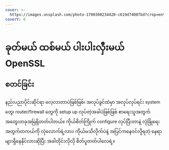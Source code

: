 ```yaml
---
cover: >-
  https://images.unsplash.com/photo-1700308234428-c619d7408fbd?crop=entropy&cs=srgb&fm=jpg&ixid=M3wxOTcwMjR8MHwxfHJhbmRvbXx8fHx8fHx8fDE3MDE5NDkxMzV8&ixlib=rb-4.0.3&q=85
coverY: 0
---
```


# ခုတ်မယ် ထစ်မယ် ပါးပါးလှီးမယ် OpenSSL

## စတင်ခြင်း

နည်းပညာပိုင်းဆိုင်ရာ လေ့လာတာပဲဖြစ်ဖြစ်၊ အလုပ်ခွင်ထဲမှာ အလုပ်လုပ်ရင်း system တွေ၊ router/firewall တွေကို setup up လုပ်တဲ့အခါပဲဖြစ်ဖြစ် စာရေးသူအတွက် အတွေးတခုအမြဲရှိတတ်ပါတယ်။ ကိုယ်စိတ်ကြိုက် configure လုပ်ပြီးတာနဲ့ လုံခြုံရေးအတွက်တကယ်ကို လုံလောက်ရဲ့လား၊ ကိုယ်မသိလိုက်ပဲနဲ့ အပြင်ကနေဝင်လို့ရတဲ့ နေရာများရှိနေနိုင်လားဆိုပြီး အခါတိုင်းလိုလို စိတ်ပူတတ်ပါလေရဲ့။ 



